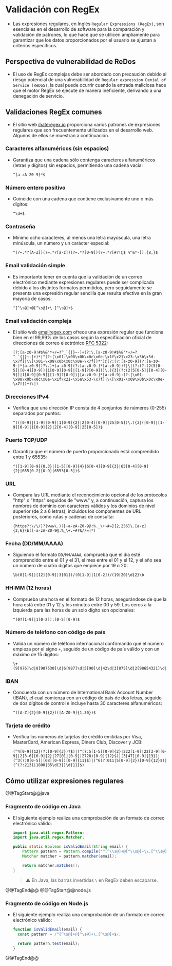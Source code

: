 # Validación con RegEx

* Las expresiones regulares, en Inglés `Regular Expressions (RegEx)`, son esenciales en el desarrollo de software para la comparación y validación de patrones, lo que hace que se utilicen ampliamente para garantizar que los datos proporcionados por el usuario se ajustan a criterios específicos.

## Perspectiva de vulnerabilidad de ReDos

* El uso de RegEx complejas debe ser abordado con precaución debido al riesgo potencial de una vulnerabilidad de `Regular expression Denial of Service (ReDoS)`, la cual puede ocurrir cuando la entrada maliciosa hace que el motor RegEx se ejecute de manera ineficiente, derivando a una denegación de servicio.

## Validaciones RegEx comunes

* El sitio web [ihateregex.io][1] proporciona varios patrones de expresiones regulares que son frecuentemente utilizados en el desarrollo web. Algunos de ellos se muestran a continuación.

### Caracteres alfanuméricos (sin espacios)

* Garantiza que una cadena sólo contenga caracteres alfanuméricos (letras y dígitos) sin espacios, permitiendo una cadena vacía:

  ```regex
  ^[a-zA-Z0-9]*$
  ```

### Número entero positivo

* Coincide con una cadena que contiene exclusivamente uno o más dígitos:

  ```regex
  ^\d+$
  ```

### Contraseña

* Mínimo ocho caracteres, al menos una letra mayúscula, una letra minúscula, un número y un carácter especial:

  ```regex
  ^(?=.*?[A-Z])(?=.*?[a-z])(?=.*?[0-9])(?=.*?[#?!@$ %^&*-]).{8,}$
  ```

### Email validación simple

* Es importante tener en cuenta que la validación de un correo electrónico mediante expresiones regulares puede ser complicada debido a los distintos formatos permitidos, pero seguidamente se presenta una expresión regular sencilla que resulta efectiva en la gran mayoría de casos:

  ```regex
  ^[^\s@]+@[^\s@]+\.[^\s@]+$
  ```

### Email validación compleja

* El sitio web [emailregex.com][2] ofrece una expresión regular que funciona bien en el 99,99% de los casos según la especificación oficial de direcciones de correo electrónico [RFC 5322][3]:

  ```regex
  (?:[a-z0-9!#$%&'*+/=?^_`{|}~-]+(?:\.[a-z0-9!#$%&'*+/=?^_`{|}~-]+)*|"(?:[\x01-\x08\x0b\x0c\x0e-\x1f\x21\x23-\x5b\x5d-\x7f]|\\[\x01-\x09\x0b\x0c\x0e-\x7f])*")@(?:(?:[a-z0-9](?:[a-z0-9-]*[a-z0-9])?\.)+[a-z0-9](?:[a-z0-9-]*[a-z0-9])?|\[(?:(?:(2(5[0-5]|[0-4][0-9])|1[0-9][0-9]|[1-9]?[0-9]))\.){3}(?:(2(5[0-5]|[0-4][0-9])|1[0-9][0-9]|[1-9]?[0-9])|[a-z0-9-]*[a-z0-9]:(?:[\x01-\x08\x0b\x0c\x0e-\x1f\x21-\x5a\x53-\x7f]|\\[\x01-\x09\x0b\x0c\x0e-\x7f])+)\])
  ```

### Direcciones IPv4

* Verifica que una dirección IP consta de 4 conjuntos de números (0-255) separados por puntos:

  ```regex
  ^(([0-9]|[1-9][0-9]|1[0-9]{2}|2[0-4][0-9]|25[0-5])\.){3}([0-9]|[1-9][0-9]|1[0-9]{2}|2[0-4][0-9]|25[0-5])$
  ```

### Puerto TCP/UDP

* Garantiza que el número de puerto proporcionado está comprendido entre 1 y 65535:

  ```regex
  ^([1-9][0-9]{0,3}|[1-5][0-9]{4}|6[0-4][0-9]{3}|65[0-4][0-9]{2}|655[0-2][0-9]|6553[0-5])$
  ```

### URL

* Compara las URL mediante el reconocimiento opcional de los protocolos "http" o "https" seguidos de "www." y, a continuación, captura los nombres de dominio con caracteres válidos y los dominios de nivel superior (de 2 a 6 letras), incluidos los componentes de URL posteriores, como rutas y cadenas de consulta:

  ```regex
  (https?:\/\/)?(www\.)?[-a-zA-Z0-9@:%._\+~#=]{2,256}\.[a-z]{2,6}\b([-a-zA-Z0-9@:%_\+.~#?&//=]*)
  ```

### Fecha (DD/MM/AAAA)

* Siguiendo el formato `DD/MM/AAAA`, comprueba que el día esté comprendido entre el 01 y el 31, el mes entre el 01 y el 12, y el año sea un número de cuatro dígitos que empiece por 19 o 20:

  ```regex
  \b(0[1-9]|[12][0-9]|3[01])/(0[1-9]|1[0-2])/(19|20)\d{2}\b
  ```

### HH:MM (12 horas)

* Comprueba una hora en el formato de 12 horas, asegurándose de que la hora está entre 01 y 12 y los minutos entre 00 y 59. Los ceros a la izquierda para las horas de un solo dígito son opcionales:

  ```regex
  ^(0?[1-9]|1[0-2]):[0-5][0-9]$
  ```

### Número de teléfono con código de país

* Valida un número de teléfono internacional confirmando que el número empieza por el signo `+`, seguido de un código de país válido y con un máximo de 15 dígitos:

  ```regex
  \+(9[976]\d|8[987530]\d|6[987]\d|5[90]\d|42\d|3[875]\d|2[98654321]\d|9[8543210]|8[6421]|6[6543210]|5[87654321]|4[987654310]|3[9643210]|2[70]|7|1)\d{1,14}$
  ```

### IBAN

* Concuerda con un número de International Bank Account Number (IBAN), el cual comienza con un código de país de dos letras, seguido de dos dígitos de control e incluye hasta 30 caracteres alfanuméricos:

  ```regex
  ^([A-Z]{2}[0-9]{2})([A-Z0-9]{1,30})$
  ```

### Tarjeta de crédito

* Verifica los números de tarjetas de crédito emitidas por Visa, MasterCard, American Express, Diners Club, Discover y JCB:

  ```regex
  (^4[0-9]{12}(?:[0-9]{3})?$)|(^(?:5[1-5][0-9]{2}|222[1-9]|22[3-9][0-9]|2[3-6][0-9]{2}|27[01][0-9]|2720)[0-9]{12}$)|(3[47][0-9]{13})|(^3(?:0[0-5]|[68][0-9])[0-9]{11}$)|(^6(?:011|5[0-9]{2})[0-9]{12}$)|(^(?:2131|1800|35\d{3})\d{11}$)
  ```

## Cómo utilizar expresiones regulares

@@TagStart@@java

### Fragmento de código en Java

* El siguiente ejemplo realiza una comprobación de un formato de correo electrónico válido:

  ```java
  import java.util.regex.Pattern;
  import java.util.regex.Matcher;

  public static Boolean isValidEmail(String email) {
      Pattern pattern = Pattern.compile("^[^\\s@]+@[^\\s@]+\\.[^\\s@]+$");
      Matcher matcher = pattern.matcher(email);

      return matcher.matches();
  }
  ```

  > :warning: En Java, las barras invertidas `\` en RegEx deben escaparse.

@@TagEnd@@
@@TagStart@@node.js

### Fragmento de código en Node.js

* El siguiente ejemplo realiza una comprobación de un formato de correo electrónico válido:

  ```javascript
  function isValidEmail(email) {
    const pattern = /^[^\s@]+@[^\s@]+\.[^\s@]+$/;

    return pattern.test(email);
  }
  ```

@@TagEnd@@

[1]: https://ihateregex.io/
[2]: https://emailregex.com/
[3]: https://www.ietf.org/rfc/rfc5322.txt
